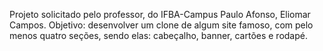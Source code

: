 Projeto solicitado pelo professor, do IFBA-Campus Paulo Afonso, Eliomar Campos.
Objetivo: desenvolver um clone de algum site famoso, com pelo menos quatro seções, sendo elas: cabeçalho, banner, cartões e rodapé.
